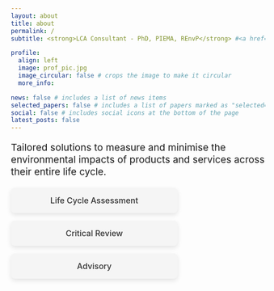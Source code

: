 ```yaml
---
layout: about
title: about
permalink: /
subtitle: <strong>LCA Consultant - PhD, PIEMA, REnvP</strong> #<a href='#'>Affiliations</a>. Address. Contacts. Motto. Etc.

profile:
  align: left
  image: prof_pic.jpg
  image_circular: false # crops the image to make it circular
  more_info:

news: false # includes a list of news items
selected_papers: false # includes a list of papers marked as "selected={true}"
social: false # includes social icons at the bottom of the page
latest_posts: false
---
```


<p style="font-size: 1.2rem;">Tailored solutions to measure and minimise the environmental impacts of products and services across their entire life cycle.</p>

<div class="expertise-boxes">
  <div class="box" id="lca">
    <a href="#lca">
      <h3>Life Cycle Assessment</h3>
    </a>
  </div>

  <div class="box" id="review">
    <a href="#review">
      <h3>Critical Review</h3>
    </a>
  </div>

  <div class="box" id="advisory">
    <a href="#advisory">
      <h3>Advisory</h3>
    </a>
  </div>
</div>

<style>
/* Styling the boxes */
.expertise-boxes {
  display: flex;
  flex-direction: column;  /* Stack the boxes vertically */
  gap: 15px;  /* space between the boxes */
  margin-top: 20px; /* space from the paragraph */
  align-items: right;  /* Center the boxes horizontally */
}

.expertise-boxes .box {
  background-color: #f5f5f5;  /* light gray background */
  padding: 15px;
  border-radius: 8px;
  text-align: center;
  box-shadow: 0px 4px 10px rgba(0, 0, 0, 0.1);
  transition: all 0.3s ease;  /* smooth transition for hover effect */
  width: 90%;  /* Set a percentage width (or adjust based on desired size) */
  max-width: 300px;  /* Limit the maximum width of the box */
}

.expertise-boxes .box a {
  text-decoration: none;
  color: #333;  /* dark text */
  font-size: 1.0rem;  /* slightly smaller font size */
  font-weight: 300;  /* semi-bold font weight */
}

.expertise-boxes .box:hover {
  background-color: #e0e0e0;  /* change background on hover */
  box-shadow: 0px 6px 15px rgba(0, 0, 0, 0.2);  /* enhance shadow on hover */
}

.expertise-boxes .box h3 {
  margin: 0;
  font-size: 1rem;  /* slightly smaller font size */
  color: #333;  /* dark text color */
  font-weight: 450;  /* semi-bold font weight */
}

@media (max-width: 768px) {
  /* Optional: For mobile, you can ensure they remain stacked */
  .expertise-boxes {
    display: block;  /* Stack normally on mobile, in case it's not already */
  }
  .expertise-boxes .box {
    width: 90%;  /* Keep boxes responsive on mobile */
    max-width: 300px;  /* Maintain max-width on mobile */
  }
}
</style>

